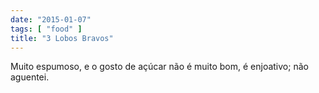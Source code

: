 ```yaml
---
date: "2015-01-07"
tags: [ "food" ]
title: "3 Lobos Bravos"
---
```

Muito espumoso, e o gosto de açúcar não é muito bom, é enjoativo; não aguentei.
